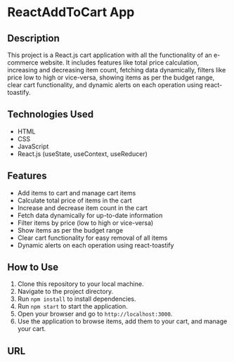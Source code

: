 # ReactAddToCart App

## Description
This project is a React.js cart application with all the functionality of an e-commerce website. It includes features like total price calculation, increasing and decreasing item count, fetching data dynamically, filters like price low to high or vice-versa, showing items as per the budget range, clear cart functionality, and dynamic alerts on each operation using react-toastify.

## Technologies Used
- HTML
- CSS
- JavaScript
- React.js (useState, useContext, useReducer)

## Features
- Add items to cart and manage cart items
- Calculate total price of items in the cart
- Increase and decrease item count in the cart
- Fetch data dynamically for up-to-date information
- Filter items by price (low to high or vice-versa)
- Show items as per the budget range
- Clear cart functionality for easy removal of all items
- Dynamic alerts on each operation using react-toastify

## How to Use
1. Clone this repository to your local machine.
2. Navigate to the project directory.
3. Run `npm install` to install dependencies.
4. Run `npm start` to start the application.
5. Open your browser and go to `http://localhost:3000`.
6. Use the application to browse items, add them to your cart, and manage your cart.

## URL
